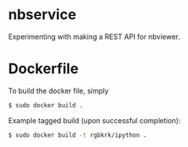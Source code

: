nbservice
=========

Experimenting with making a REST API for nbviewer.


# Dockerfile

To build the docker file, simply

```bash
$ sudo docker build .
```

Example tagged build (upon successful completion):

```bash
$ sudo docker build -t rgbkrk/ipython .
```

